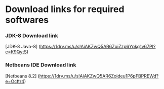 # Download links for required softwares

### JDK-8 Download link
[JDK-8 Java-8] (https://1drv.ms/u/s!AiAKZwQ5AR6ZoiZzp6Ypkg1v67PI?e=K9QytS)

### Netbeans IDE Download link
[Netbeans 8.2] (https://1drv.ms/u/s!AiAKZwQ5AR6Zoideu1P6pFBPREWd?e=Ocftr4)
